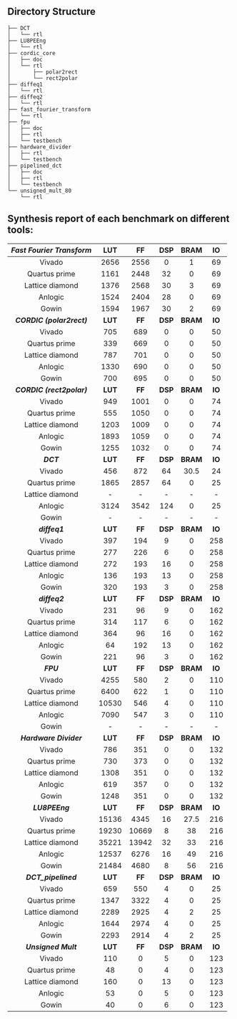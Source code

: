 ## Directory Structure


    ├── DCT
    │   └── rtl
    ├── LU8PEEng
    │   └── rtl
    ├── cordic_core
    │   ├── doc
    │   └── rtl
    │       ├── polar2rect
    │       └── rect2polar
    ├── diffeq1
    │   └── rtl
    ├── diffeq2
    │   └── rtl
    ├── fast_fourier_transform
    │   └── rtl
    ├── fpu
    │   ├── doc
    │   ├── rtl
    │   └── testbench
    ├── hardware_divider
    │   ├── rtl
    │   └── testbench
    ├── pipelined_dct
    │   ├── doc
    │   ├── rtl
    │   └── testbench
    └── unsigned_mult_80
        └── rtl

## Synthesis report of each benchmark on different tools:

|_Fast Fourier Transform_|LUT|FF|DSP|BRAM|IO|
|:---:|:---:|:---:|:---:|:---:|:---:|
|Vivado|2656|2556|0|1|69|
|Quartus prime|1161|2448|32|0|69|
|Lattice diamond|1376|2568|30|3|69|
|Anlogic|1524|2404|28|0|69|
|Gowin|1594|1967|30|2|69|
|**_CORDIC (polar2rect)_**|**LUT**|**FF**|**DSP**|**BRAM**|**IO**|
|Vivado|705|689|0|0|50|
|Quartus prime|339|669|0|0|50|
|Lattice diamond|787|701|0|0|50|
|Anlogic|1330|690|0|0|50|
|Gowin|700|695|0|0|50|
|**_CORDIC (rect2polar)_**|**LUT**|**FF**|**DSP**|**BRAM**|**IO**|
|Vivado|949|1001|0|0|74|
|Quartus prime|555|1050|0|0|74|
|Lattice diamond|1203|1009|0|0|74|
|Anlogic|1893|1059|0|0|74|
|Gowin|1255|1032|0|0|74|
|**_DCT_**|**LUT**|**FF**|**DSP**|**BRAM**|**IO**|
|Vivado|456|872|64|30.5|24|
|Quartus prime|1865|2857|64|0|25|
|Lattice diamond|-|-|-|-|-|
|Anlogic|3124|3542|124|0|25|
|Gowin|-|-|-|-|-|
|**_diffeq1_**|**LUT**|**FF**|**DSP**|**BRAM**|**IO**|
|Vivado|397|194|9|0|258|
|Quartus prime|277|226|6|0|258|
|Lattice diamond|272|193|16|0|258|
|Anlogic|136|193|13|0|258|
|Gowin|320|193|3|0|258|
|**_diffeq2_**|**LUT**|**FF**|**DSP**|**BRAM**|**IO**|
|Vivado|231|96|9|0|162|
|Quartus prime|314|117|6|0|162|
|Lattice diamond|364|96|16|0|162|
|Anlogic|64|192|13|0|162|
|Gowin|221|96|3|0|162|
|**_FPU_**|**LUT**|**FF**|**DSP**|**BRAM**|**IO**|
|Vivado|4255|580|2|0|110|
|Quartus prime|6400|622|1|0|110|
|Lattice diamond|10530|546|4|0|110|
|Anlogic|7090|547|3|0|110|
|Gowin|-|-|-|-|-|
|**_Hardware Divider_**|**LUT**|**FF**|**DSP**|**BRAM**|**IO**|
|Vivado|786|351|0|0|132|
|Quartus prime|730|373|0|0|132|
|Lattice diamond|1308|351|0|0|132|
|Anlogic|619|357|0|0|132|
|Gowin|1248|351|0|0|132|
|**_LU8PEEng_**|**LUT**|**FF**|**DSP**|**BRAM**|**IO**|
|Vivado|15136|4345|16|27.5|216|
|Quartus prime|19230|10669|8|38|216|
|Lattice diamond|35221|13942|32|33|216|
|Anlogic|12537|6276|16|49|216|
|Gowin|21484|4680|8|56|216|
|**_DCT_pipelined_**|**LUT**|**FF**|**DSP**|**BRAM**|**IO**|
|Vivado|659|550|4|0|25|
|Quartus prime|1347|3322|4|0|25|
|Lattice diamond|2289|2925|4|2|25|
|Anlogic|1644|2974|4|0|25|
|Gowin|2293|2914|4|2|25|
|**_Unsigned Mult_**|**LUT**|**FF**|**DSP**|**BRAM**|**IO**|
|Vivado|110|0|5|0|123|
|Quartus prime|48|0|4|0|123|
|Lattice diamond|160|0|13|0|123|
|Anlogic|53|0|5|0|123|
|Gowin|40|0|6|0|123|
